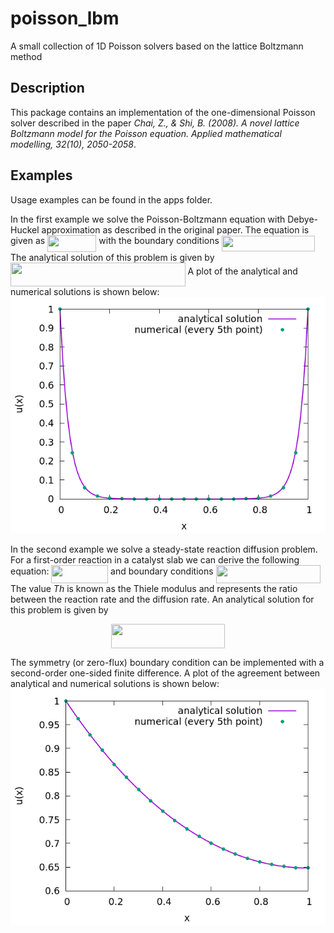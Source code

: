 # poisson_lbm

A small collection of 1D Poisson solvers based on the lattice Boltzmann method

## Description

This package contains an implementation of the one-dimensional Poisson solver described in the paper *Chai, Z., & Shi, B. (2008). A novel lattice Boltzmann model for the Poisson equation. Applied mathematical modelling, 32(10), 2050-2058*.

## Examples

Usage examples can be found in the apps folder.

In the first example we solve the Poisson-Boltzmann equation with Debye-Huckel approximation as described in the original paper. The equation is given as <img src="/tex/bf11dc31b1387eda6d47538750dfc8f5.svg?invert_in_darkmode&sanitize=true" align=middle width=78.26113019999998pt height=26.76175259999998pt/> with the boundary conditions <img src="/tex/c0d1b9053c9d7982696d6ef191669eaf.svg?invert_in_darkmode&sanitize=true" align=middle width=149.41399934999998pt height=24.65753399999998pt/>
The analytical solution of this problem is given by <img src="/tex/46fb971a134a0376ac37310074e91154.svg?invert_in_darkmode&sanitize=true" align=middle width=279.52033394999995pt height=37.80850590000001pt/> A plot of the analytical and numerical solutions is shown below: ![example1](/img/example1.png)


In the second example we solve a steady-state reaction diffusion problem. For a first-order reaction in a catalyst slab we can derive the following equation:
<img src="/tex/c98439b6f0ba16294ee3ce5a440f3ae0.svg?invert_in_darkmode&sanitize=true" align=middle width=90.61106505pt height=29.534320200000014pt/> and boundary conditions <img src="/tex/76602146de447e480ab83d3d9fc67ad5.svg?invert_in_darkmode&sanitize=true" align=middle width=167.9305584pt height=28.92634470000001pt/> 
The value *Th* is known as the Thiele modulus and represents the ratio between the reaction rate and the diffusion rate. An analytical solution for this problem is given by <p align="center"><img src="/tex/4f9f04585fef865177bedb4d60efe0a5.svg?invert_in_darkmode&sanitize=true" align=middle width=181.71932625pt height=38.83491479999999pt/></p> 
The symmetry (or zero-flux) boundary condition can be implemented with a second-order one-sided finite difference. A plot of the agreement between analytical and numerical solutions is shown below: ![example1](/img/example2.png)